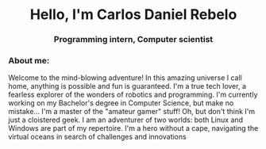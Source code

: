 <h1 align="center">Hello, I'm Carlos Daniel Rebelo</h1>
<h3 align="center">Programming intern, Computer scientist</h3>

<h3>About me:</h3>
<p> Welcome to the mind-blowing adventure! In this amazing universe I call home, anything is possible and fun is guaranteed. I'm a true tech lover, a fearless explorer of the wonders of robotics and programming. I'm currently working on my Bachelor's degree in Computer Science, but make no mistake... I'm a master of the "amateur gamer" stuff!
Oh, but don't think I'm just a cloistered geek. I am an adventurer of two worlds: both Linux and Windows are part of my repertoire. I'm a hero without a cape, navigating the virtual oceans in search of challenges and innovations</P>
